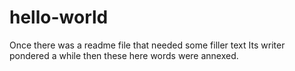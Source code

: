 # hello-world
Once there was a readme file
that needed some filler text
Its writer pondered a while
then these here words were annexed.
